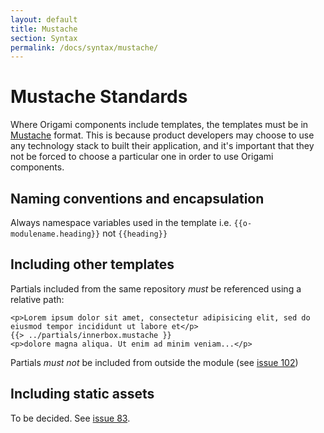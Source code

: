 ```yaml
---
layout: default
title: Mustache
section: Syntax
permalink: /docs/syntax/mustache/
---
```


# Mustache Standards

Where Origami components include templates, the templates must be in [Mustache](http://mustache.github.io/) format.  This is because product developers may choose to use any technology stack to built their application, and it's important that they not be forced to choose a particular one in order to use Origami components.

## Naming conventions and encapsulation

Always namespace variables used in the template i.e. <code>&#123;{o-modulename.heading}&#125;</code> not <code>&#123;{heading}&#125;</code>

## Including other templates

Partials included from the same repository *must* be referenced using a relative path:

<pre><code>&lt;p>Lorem ipsum dolor sit amet, consectetur adipisicing elit, sed do eiusmod tempor incididunt ut labore et&lt;/p>
&#123;{> ../partials/innerbox.mustache }&#125;
&lt;p>dolore magna aliqua. Ut enim ad minim veniam...&lt;/p>
</code></pre>

Partials *must not* be included from outside the module (see [issue 102](https://github.com/Financial-Times/ft-origami/issues/102))


## Including static assets

To be decided.  See [issue 83](https://github.com/Financial-Times/ft-origami/issues/83).
